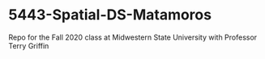 # 5443-Spatial-DS-Matamoros
Repo for the Fall 2020 class at Midwestern State University with Professor Terry Griffin
